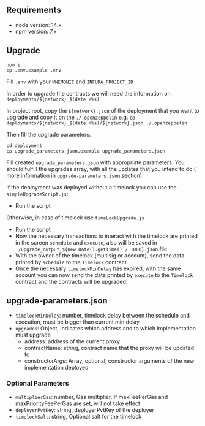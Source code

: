 ## Requirements

- node version: 14.x
- npm version: 7.x

## Upgrade

```
npm i
cp .env.example .env
```

Fill `.env` with your `MNEMONIC` and `INFURA_PROJECT_ID`

In order to upgrade the contracts we will need the information on `deployments/${network}_$(date +%s)`

In project root, copy the `${network}.json` of the deployment that you want to upgrade and copy it on the `./.openzeppelin`
e.g. `cp deployments/${network}_$(date +%s)/${network}.json ./.openzeppelin`

Then fill the upgrade parameters:

```
cd deployment
cp upgrade_parameters.json.example upgrade_parameters.json
```

Fill created `upgrade_parameters.json` with appropriate parameters.
You should fulfill the upgrades array, with all the updates that you intend to do ( more information in `upgrade-parameters.json` section)

if the deployment was deployed without a timelock you can use the `simpleUpgradeScript.js`:

- Run the script

Otherwise, in case of timelock use `timeLockUpgrade.js`

- Run the script
- Now the necessary transactions to interact with the timelock are printed in the screen `schedule` and `execute`, also will be saved in
  `./upgrade_output_${new Date().getTime() / 1000}.json` file
- With the owner of the timelock (multisig or account), send the data printed by `schedule` to the `Timelock` contract.
- Once the necessary `timelockMinDelay` has expired, with the same account you can now send the data printed by `execute` to the `Timelock` contract and the contracts will be upgraded.

## upgrade-parameters.json

- `timelockMinDelay`: number, timelock delay between the schedule and execution, must be bigger than current min delay
- `upgrades`: Object, Indicates which address and to which implementation must upgrade
  - address: address of the current proxy
  - contractName: string, contract name that the proxy will be updated to
  - constructorArgs: Array, optional, constructor arguments of the new implementation deployed

### Optional Parameters

- `multiplierGas`: number, Gas multiplier. If maxFeePerGas and maxPriorityFeePerGas are set, will not take effect
- `deployerPvtKey`: string, deployerPvtKey of the deployer
- `timelockSalt`: string, Optional salt for the timelock
